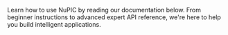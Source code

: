 Learn how to use NuPIC by reading our documentation below. From beginner instructions to advanced expert API reference, we're here to help you build intelligent applications.
